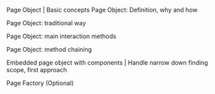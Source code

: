 Page Object | Basic concepts
Page Object: Definition, why and how

Page Object: traditional way

Page Object: main interaction methods

Page Object: method chaining

Embedded page object with components | Handle narrow down finding scope, first approach

Page Factory (Optional)
